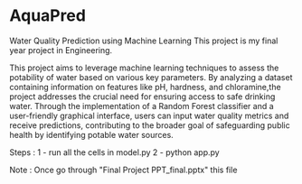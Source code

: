 # AquaPred
Water Quality Prediction using Machine Learning
This project is my final year project in Engineering.

This project aims to leverage machine learning techniques to assess the potability of water based on various key parameters.
By analyzing a dataset containing information on features like pH, hardness, and chloramine,the project addresses the crucial need for ensuring access to safe drinking water.
Through the implementation of a Random Forest classifier and a user-friendly graphical interface, users can input water quality metrics and receive predictions, contributing to the broader goal of safeguarding public health by identifying potable water sources.


Steps :
1 - run all the cells in model.py 
2 - python app.py

Note : Once go through "Final Project PPT_final.pptx" this file
